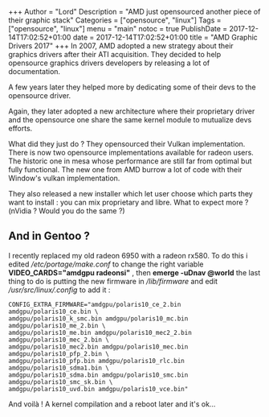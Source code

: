 +++
Author = "Lord"
Description = "AMD just opensourced another piece of their graphic stack"
Categories = ["opensource", "linux"]
Tags = ["opensource", "linux"]
menu = "main"
notoc = true
PublishDate = 2017-12-14T17:02:52+01:00
date = 2017-12-14T17:02:52+01:00
title = "AMD Graphic Drivers 2017"
+++
In 2007, AMD adopted a new strategy about their graphics drivers after their ATI acquisition. They decided to help opensource graphics drivers developers by releasing a lot of documentation.

A few years later they helped more by dedicating some of their devs to the opensource driver.

Again, they later adopted a new architecture where their proprietary driver and the opensource one share the same kernel module to mutualize devs efforts.

What did they just do ? They opensourced their Vulkan implementation. There is now two opensource implementations available for radeon users. The historic one in mesa whose performance are still far from optimal but fully functional. The new one from AMD burrow a lot of code with their Window's vulkan implementation.

They also released a new installer which let user choose which parts they want to install : you can mix proprietary and libre. What to expect more ? (nVidia ? Would you do the same ?)

## And in Gentoo ?

I recently replaced my old radeon 6950 with a radeon rx580. To do this i edited */etc/portage/make.conf* to change the right variable **VIDEO_CARDS="amdgpu radeonsi"** , then **emerge -uDnav @world** the last thing to do is putting the new firmware in */lib/firmware* and edit */usr/src/linux/.config* to add it :
```
CONFIG_EXTRA_FIRMWARE="amdgpu/polaris10_ce_2.bin amdgpu/polaris10_ce.bin \
amdgpu/polaris10_k_smc.bin amdgpu/polaris10_mc.bin amdgpu/polaris10_me_2.bin \
amdgpu/polaris10_me.bin amdgpu/polaris10_mec2_2.bin amdgpu/polaris10_mec_2.bin \
amdgpu/polaris10_mec2.bin amdgpu/polaris10_mec.bin amdgpu/polaris10_pfp_2.bin \
amdgpu/polaris10_pfp.bin amdgpu/polaris10_rlc.bin amdgpu/polaris10_sdma1.bin \
amdgpu/polaris10_sdma.bin amdgpu/polaris10_smc.bin amdgpu/polaris10_smc_sk.bin \ 
amdgpu/polaris10_uvd.bin amdgpu/polaris10_vce.bin"
```
And voilà ! A kernel compilation and a reboot later and it's ok…
